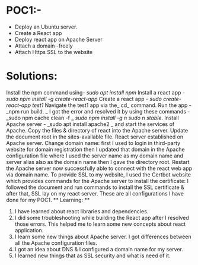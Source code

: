
# POC1:-

- Deploy an Ubuntu server.
- Create a React app 
- Deploy react app on Apache Server
- Attach a domain -freely
- Attach Https SSL to the website

# Solutions:

Install the npm command using- _sudo apt install npm_
Install a react app - _sudo npm install -g create-react-app_
Create a react app - _sudo create-react-app test1_
Navigate the test1 app via the_ cd_ command.
Run the app - _npm run build. _
I got the error and resolved it by using these commands - _sudo npm cache clean -f  _ _sudo npm install -g n_   _sudo n stable_.
Install Apache server - _sudo apt install apache2 _ and start the services of Apache.
Copy the files & directory of react into the Apache server.
Update the document root in the sites-available file.
React server established on Apache server.
Change domain name: first I used to login in third-party website for domain registration then I updated that domain in the Apache configuration file where I used the server name as my domain name and server alias also as the domain name then I gave the directory root. 
Restart the Apache server now successfully able to connect with the react web app via domain name.
To provide SSL to my website, I used the Certbot website which provides commands for the Apache server to install the certificate: I followed the document and run commands to install the SSL certificate & after that, SSL lay on my react server.
These are all configurations I have done for my POC1.
**
Learning:
**
1. I have learned about react libraries and dependencies.
2. I did some troubleshooting while building the React app after I resolved those errors. This helped me to learn some new concepts about react application.
3. I learn some new things about Apache server. I got differences between all the Apache configuration files. 
4. I got an idea about DNS & I configured a domain name for my server.
5. I learned new things that as SSL security and what is need of it.
